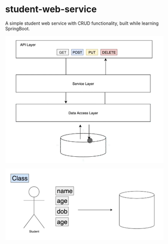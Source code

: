 # student-web-service

A simple student web service with CRUD functionality, built while learning SpringBoot.

![Backend Architecture](https://github.com/rvarun11/student-web-service/blob/master/img/backend-design.png)

![DB](https://github.com/rvarun11/student-web-service/blob/master/img/db.png)

